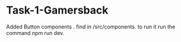# Task-1-Gamersback
Added Button components .
find in /src/components.
to run it run the command npm run dev.
